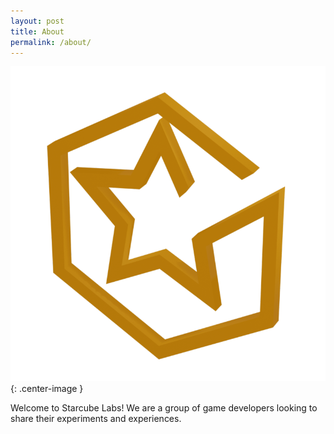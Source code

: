 ```yaml
---
layout: post
title: About
permalink: /about/
---
```


![Starcube Labs](/assets/img/logos/StarCubeRender4_Logo.png){: .center-image }

Welcome to Starcube Labs! We are a group of game developers looking to share their experiments and experiences.
